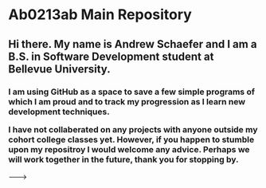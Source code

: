 <h1>Ab0213ab Main Repository</h1>
<h2>Hi there. My name is Andrew Schaefer and I am a B.S. in Software Development student at Bellevue University.</h2>

<h3>I am using GitHub as a space to save a few simple programs of which I am proud and to track my progression as I learn 
new development techniques. 

I have not collaberated on any projects with anyone outside my cohort college classes yet. However, if you happen to stumble upon my repositroy I
would welcome any advice. Perhaps we will work together in the future, thank you for stopping by.</h3>


--->
